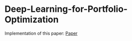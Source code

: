 # Deep-Learning-for-Portfolio-Optimization

Implementation of this paper:
[Paper](https://jfds.pm-research.com/content/iijjfds/2/4/8.full.pdf)
